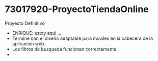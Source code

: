 # 73017920-ProyectoTiendaOnline
Proyecto Definitivo

- ENRIQUE: estoy aqui ...
- Termine con el diseño adaptable para moviles en la cabecera de la aplicación web.
- Los filtros de busqueda funcionan correctamente.
- 
